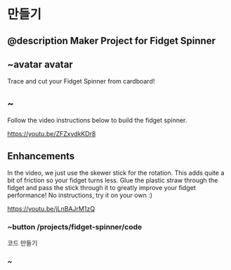 # 만들기

## @description Maker Project for Fidget Spinner

## ~avatar avatar

Trace and cut your Fidget Spinner from cardboard!

## ~

Follow the video instructions below to build the fidget spinner.

https://youtu.be/ZFZxydkKDr8

## Enhancements

In the video, we just use the skewer stick for the rotation. This adds quite a bit of friction so your fidget turns less. Glue the plastic straw through the fidget and pass the stick through it to greatly improve your fidget performance! No instructions, try it on your own :)

https://youtu.be/jLnBAJrM1zQ

### ~button /projects/fidget-spinner/code

코드 만들기

### ~